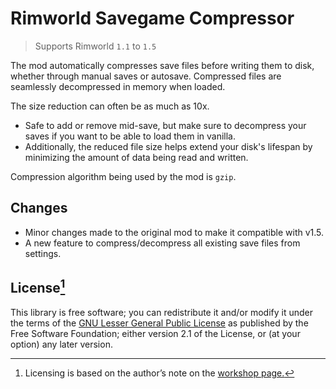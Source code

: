 # Rimworld Savegame Compressor

> Supports Rimworld `1.1` to `1.5`

The mod automatically compresses save files before writing them to disk, whether through manual saves or autosave. Compressed files are seamlessly decompressed in memory when loaded.

The size reduction can often be as much as 10x.

- Safe to add or remove mid-save, but make sure to decompress your saves if you want to be able to load them in vanilla.
- Additionally, the reduced file size helps extend your disk's lifespan by minimizing the amount of data being read and written.

Compression algorithm being used by the mod is `gzip`.

## Changes
- Minor changes made to the original mod to make it compatible with v1.5. 
- A new feature to compress/decompress all existing save files from settings.

## License[^1]
This library is free software; you can redistribute it and/or modify it under the terms of the [GNU Lesser General Public License](https://www.gnu.org/licenses/old-licenses/lgpl-2.1.en.html) as published by the Free Software Foundation; either version 2.1 of the License, or (at your option) any later version.

[^1]: Licensing is based on the author’s note on the [workshop page.](https://steamcommunity.com/sharedfiles/filedetails/?id=2032036337)